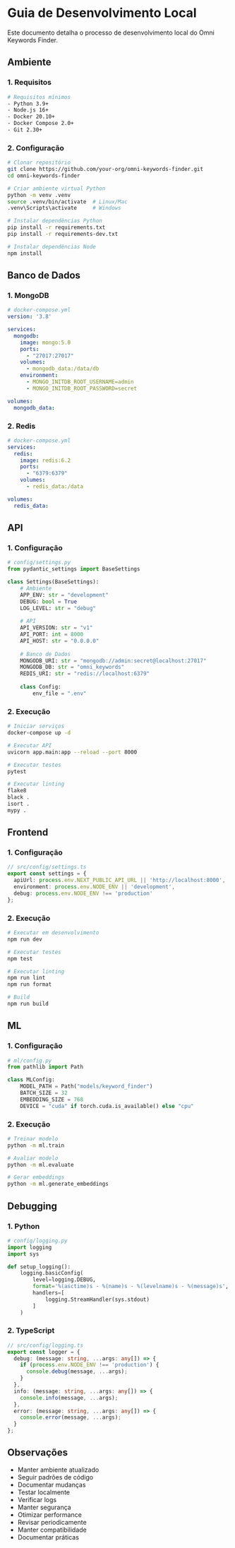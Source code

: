 # Guia de Desenvolvimento Local

Este documento detalha o processo de desenvolvimento local do Omni Keywords Finder.

## Ambiente

### 1. Requisitos

```bash
# Requisitos mínimos
- Python 3.9+
- Node.js 16+
- Docker 20.10+
- Docker Compose 2.0+
- Git 2.30+
```

### 2. Configuração

```bash
# Clonar repositório
git clone https://github.com/your-org/omni-keywords-finder.git
cd omni-keywords-finder

# Criar ambiente virtual Python
python -m venv .venv
source .venv/bin/activate  # Linux/Mac
.venv\Scripts\activate     # Windows

# Instalar dependências Python
pip install -r requirements.txt
pip install -r requirements-dev.txt

# Instalar dependências Node
npm install
```

## Banco de Dados

### 1. MongoDB

```yaml
# docker-compose.yml
version: '3.8'

services:
  mongodb:
    image: mongo:5.0
    ports:
      - "27017:27017"
    volumes:
      - mongodb_data:/data/db
    environment:
      - MONGO_INITDB_ROOT_USERNAME=admin
      - MONGO_INITDB_ROOT_PASSWORD=secret

volumes:
  mongodb_data:
```

### 2. Redis

```yaml
# docker-compose.yml
services:
  redis:
    image: redis:6.2
    ports:
      - "6379:6379"
    volumes:
      - redis_data:/data

volumes:
  redis_data:
```

## API

### 1. Configuração

```python
# config/settings.py
from pydantic_settings import BaseSettings

class Settings(BaseSettings):
    # Ambiente
    APP_ENV: str = "development"
    DEBUG: bool = True
    LOG_LEVEL: str = "debug"
    
    # API
    API_VERSION: str = "v1"
    API_PORT: int = 8000
    API_HOST: str = "0.0.0.0"
    
    # Banco de Dados
    MONGODB_URI: str = "mongodb://admin:secret@localhost:27017"
    MONGODB_DB: str = "omni_keywords"
    REDIS_URI: str = "redis://localhost:6379"
    
    class Config:
        env_file = ".env"
```

### 2. Execução

```bash
# Iniciar serviços
docker-compose up -d

# Executar API
uvicorn app.main:app --reload --port 8000

# Executar testes
pytest

# Executar linting
flake8
black .
isort .
mypy .
```

## Frontend

### 1. Configuração

```typescript
// src/config/settings.ts
export const settings = {
  apiUrl: process.env.NEXT_PUBLIC_API_URL || 'http://localhost:8000',
  environment: process.env.NODE_ENV || 'development',
  debug: process.env.NODE_ENV !== 'production'
};
```

### 2. Execução

```bash
# Executar em desenvolvimento
npm run dev

# Executar testes
npm test

# Executar linting
npm run lint
npm run format

# Build
npm run build
```

## ML

### 1. Configuração

```python
# ml/config.py
from pathlib import Path

class MLConfig:
    MODEL_PATH = Path("models/keyword_finder")
    BATCH_SIZE = 32
    EMBEDDING_SIZE = 768
    DEVICE = "cuda" if torch.cuda.is_available() else "cpu"
```

### 2. Execução

```bash
# Treinar modelo
python -m ml.train

# Avaliar modelo
python -m ml.evaluate

# Gerar embeddings
python -m ml.generate_embeddings
```

## Debugging

### 1. Python

```python
# config/logging.py
import logging
import sys

def setup_logging():
    logging.basicConfig(
        level=logging.DEBUG,
        format='%(asctime)s - %(name)s - %(levelname)s - %(message)s',
        handlers=[
            logging.StreamHandler(sys.stdout)
        ]
    )
```

### 2. TypeScript

```typescript
// src/config/logging.ts
export const logger = {
  debug: (message: string, ...args: any[]) => {
    if (process.env.NODE_ENV !== 'production') {
      console.debug(message, ...args);
    }
  },
  info: (message: string, ...args: any[]) => {
    console.info(message, ...args);
  },
  error: (message: string, ...args: any[]) => {
    console.error(message, ...args);
  }
};
```

## Observações

- Manter ambiente atualizado
- Seguir padrões de código
- Documentar mudanças
- Testar localmente
- Verificar logs
- Manter segurança
- Otimizar performance
- Revisar periodicamente
- Manter compatibilidade
- Documentar práticas 